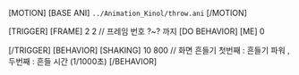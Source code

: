 ﻿[MOTION]
[BASE ANI] `../Animation_Kinol/throw.ani`
[/MOTION]

[TRIGGER]
[FRAME] 2 2 // 프레임 번호 ?~? 까지
[DO BEHAVIOR] [ME] 0

[/TRIGGER]
[BEHAVIOR]
	[SHAKING] 10 800	// 화면 흔들기 첫번째 : 흔들기 파워 , 두번째 : 흔들 시간 (1/1000초)
[/BEHAVIOR]